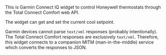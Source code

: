 This is Garmin Connect IQ widget to control Honeywell thermostats through the Total Connect Comfort web API.

The widget can get and set the current cool setpoint.

Garmin devices cannot parse `text/xml` responses (probably intentionally).
The Total Connect Comfort responses are exclusively `text/xml`.
Therefore, this widget connects to a companion MITM (man-in-the-middle) service which converts the responses to JSON.
